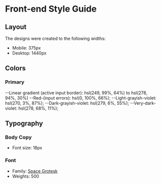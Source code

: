 # Front-end Style Guide

## Layout

The designs were created to the following widths:

- Mobile: 375px
- Desktop: 1440px

## Colors

### Primary

--Linear gradient (active input border): hsl(249, 99%, 64%) to hsl(278, 94%, 30%)
--Red-(input errors): hsl(0, 100%, 66%);
--Light-grayish-violet: hsl(270, 3%, 87%);
--Dark-grayish-violet: hsl(279, 6%, 55%);
--Very-dark-violet: hsl(278, 68%, 11%);

## Typography

### Body Copy

- Font size: 18px

### Font

- Family: [Space Grotesk](https://fonts.google.com/specimen/Space+Grotesk)
- Weights: 500
